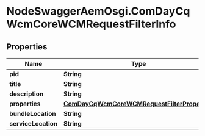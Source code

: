 # NodeSwaggerAemOsgi.ComDayCqWcmCoreWCMRequestFilterInfo

## Properties

Name | Type | Description | Notes
------------ | ------------- | ------------- | -------------
**pid** | **String** |  | [optional] 
**title** | **String** |  | [optional] 
**description** | **String** |  | [optional] 
**properties** | [**ComDayCqWcmCoreWCMRequestFilterProperties**](ComDayCqWcmCoreWCMRequestFilterProperties.md) |  | [optional] 
**bundleLocation** | **String** |  | [optional] 
**serviceLocation** | **String** |  | [optional] 



